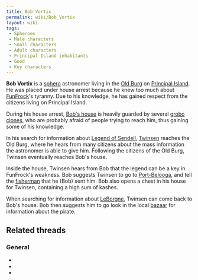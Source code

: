 ```yaml
---
title: Bob Vortix
permalink: wiki/Bob_Vortix
layout: wiki
tags:
 - Spheroes
 - Male characters
 - Small characters
 - Adult characters
 - Principal Island inhabitants
 - Good
 - Key characters
---
```


**Bob Vortix** is a [sphero](sphero "wikilink") astronomer living in the
[Old Burg](Old_Burg "wikilink") on [Principal
Island](Principal_Island "wikilink"). He was placed under house arrest
because he knew too much about [FunFrock](FunFrock "wikilink")'s
tyranny. Due to his knowledge, he has gained respect from the citizens
living on Principal Island.

During his house arrest, [Bob's house](Bob_Vortix's_house "wikilink") is
heavily guarded by several [grobo clones](grobo_clone "wikilink"), who
are probably afraid of people trying to reach him, thus gaining some of
his knowledge.

In his search for information about [Legend of
Sendell](Legend_of_Sendell "wikilink"), [Twinsen](Twinsen "wikilink")
reaches the Old Burg, where he hears from many citizens about the mass
information the astronomer is able to give him. Following the citizens
of the Old Burg, Twinsen eventually reaches Bob's house.

Inside the house, Twinsen hears from Bob that the legend can be a key in
FunFrock's weakness. Bob suggests Twinsen to go to
[Port-Belooga](Port-Belooga "wikilink"), and tell the
[fisherman](fisherman "wikilink") that he (Bob) sent him. Bob also opens
a chest in his house for Twinsen, containing a high sum of kashes.

When searching for information about [LeBorgne](LeBorgne "wikilink"),
Twinsen can come back to Bob's house. Bob then suggests him to go look
in the local [bazaar](Principal_Island_bazaar "wikilink") for
information about the pirate.

## Related threads

### General

- 

- 

- 
